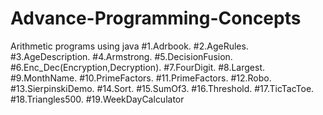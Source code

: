 # Advance-Programming-Concepts
Arithmetic programs using java
#1.Adrbook.
#2.AgeRules.
#3.AgeDescription.
#4.Armstrong.
#5.DecisionFusion.
#6.Enc_Dec(Encryption,Decryption).
#7.FourDigit.
#8.Largest.
#9.MonthName.
#10.PrimeFactors.
#11.PrimeFactors.
#12.Robo.
#13.SierpinskiDemo.
#14.Sort.
#15.SumOf3.
#16.Threshold.
#17.TicTacToe.
#18.Triangles500.
#19.WeekDayCalculator
